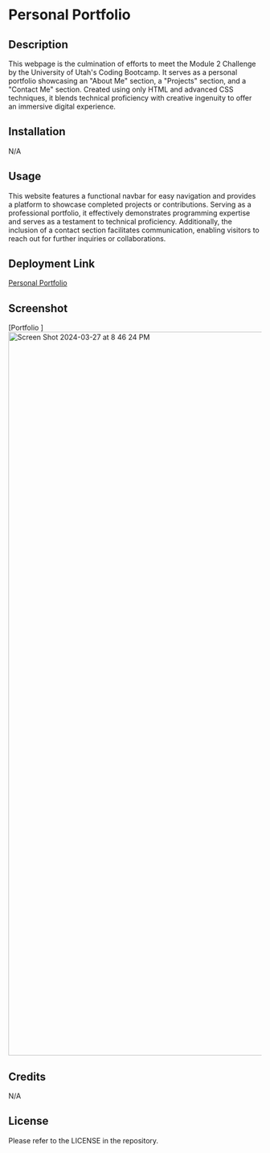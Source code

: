 # Personal Portfolio

## Description
This webpage is the culmination of efforts to meet the Module 2 Challenge by the University of Utah's Coding Bootcamp. It serves as a personal portfolio showcasing an "About Me" section, a "Projects" section, and a "Contact Me" section. Created using only HTML and advanced CSS techniques, it blends technical proficiency with creative ingenuity to offer an immersive digital experience.


## Installation
N/A

## Usage
This website features a functional navbar for easy navigation and provides a platform to showcase completed projects or contributions. Serving as a professional portfolio, it effectively demonstrates programming expertise and serves as a testament to technical proficiency. Additionally, the inclusion of a contact section facilitates communication, enabling visitors to reach out for further inquiries or collaborations.

## Deployment Link
[Personal Portfolio](https://tylersanford55.github.io/Portfolio/)

## Screenshot
[Portfolio ]<img width="1440" alt="Screen Shot 2024-03-27 at 8 46 24 PM" src="https://github.com/Tylersanford55/Portfolio/assets/153567965/d17d7e11-872d-4fbb-bf24-42d97e749475">




## Credits
N/A

## License
Please refer to the LICENSE in the repository.
